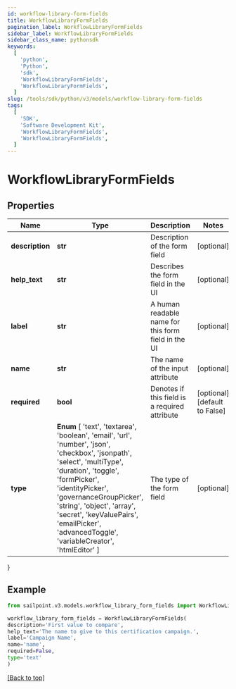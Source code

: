 ```yaml
---
id: workflow-library-form-fields
title: WorkflowLibraryFormFields
pagination_label: WorkflowLibraryFormFields
sidebar_label: WorkflowLibraryFormFields
sidebar_class_name: pythonsdk
keywords:
  [
    'python',
    'Python',
    'sdk',
    'WorkflowLibraryFormFields',
    'WorkflowLibraryFormFields',
  ]
slug: /tools/sdk/python/v3/models/workflow-library-form-fields
tags:
  [
    'SDK',
    'Software Development Kit',
    'WorkflowLibraryFormFields',
    'WorkflowLibraryFormFields',
  ]
---
```


# WorkflowLibraryFormFields

## Properties

| Name | Type | Description | Notes |
| --- | --- | --- | --- |
| **description** | **str** | Description of the form field | [optional] |
| **help_text** | **str** | Describes the form field in the UI | [optional] |
| **label** | **str** | A human readable name for this form field in the UI | [optional] |
| **name** | **str** | The name of the input attribute | [optional] |
| **required** | **bool** | Denotes if this field is a required attribute | [optional] [default to False] |
| **type** | **Enum** [ 'text', 'textarea', 'boolean', 'email', 'url', 'number', 'json', 'checkbox', 'jsonpath', 'select', 'multiType', 'duration', 'toggle', 'formPicker', 'identityPicker', 'governanceGroupPicker', 'string', 'object', 'array', 'secret', 'keyValuePairs', 'emailPicker', 'advancedToggle', 'variableCreator', 'htmlEditor' ] | The type of the form field | [optional] |

}

## Example

```python
from sailpoint.v3.models.workflow_library_form_fields import WorkflowLibraryFormFields

workflow_library_form_fields = WorkflowLibraryFormFields(
description='First value to compare',
help_text='The name to give to this certification campaign.',
label='Campaign Name',
name='name',
required=False,
type='text'
)

```

[[Back to top]](#)
